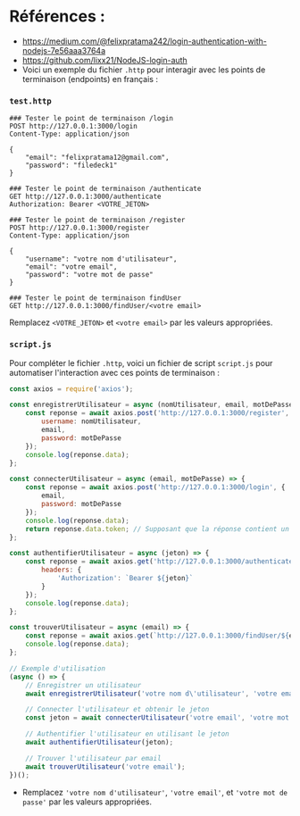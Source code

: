 # Références :
- https://medium.com/@felixpratama242/login-authentication-with-nodejs-7e56aaa3764a
- https://github.com/lixx21/NodeJS-login-auth
- Voici un exemple du fichier `.http` pour interagir avec les points de terminaison (endpoints) en français :

### `test.http`
```http
### Tester le point de terminaison /login
POST http://127.0.0.1:3000/login
Content-Type: application/json

{
    "email": "felixpratama12@gmail.com",
    "password": "filedeck1"
}

### Tester le point de terminaison /authenticate
GET http://127.0.0.1:3000/authenticate
Authorization: Bearer <VOTRE_JETON>

### Tester le point de terminaison /register
POST http://127.0.0.1:3000/register
Content-Type: application/json

{
    "username": "votre nom d'utilisateur",
    "email": "votre email",
    "password": "votre mot de passe"
}

### Tester le point de terminaison findUser
GET http://127.0.0.1:3000/findUser/<votre email>
```

Remplacez `<VOTRE_JETON>` et `<votre email>` par les valeurs appropriées.

### `script.js`
Pour compléter le fichier `.http`, voici un fichier de script `script.js` pour automatiser l'interaction avec ces points de terminaison :

```javascript
const axios = require('axios');

const enregistrerUtilisateur = async (nomUtilisateur, email, motDePasse) => {
    const reponse = await axios.post('http://127.0.0.1:3000/register', {
        username: nomUtilisateur,
        email,
        password: motDePasse
    });
    console.log(reponse.data);
};

const connecterUtilisateur = async (email, motDePasse) => {
    const reponse = await axios.post('http://127.0.0.1:3000/login', {
        email,
        password: motDePasse
    });
    console.log(reponse.data);
    return reponse.data.token; // Supposant que la réponse contient un jeton
};

const authentifierUtilisateur = async (jeton) => {
    const reponse = await axios.get('http://127.0.0.1:3000/authenticate', {
        headers: {
            'Authorization': `Bearer ${jeton}`
        }
    });
    console.log(reponse.data);
};

const trouverUtilisateur = async (email) => {
    const reponse = await axios.get(`http://127.0.0.1:3000/findUser/${email}`);
    console.log(reponse.data);
};

// Exemple d'utilisation
(async () => {
    // Enregistrer un utilisateur
    await enregistrerUtilisateur('votre nom d\'utilisateur', 'votre email', 'votre mot de passe');

    // Connecter l'utilisateur et obtenir le jeton
    const jeton = await connecterUtilisateur('votre email', 'votre mot de passe');

    // Authentifier l'utilisateur en utilisant le jeton
    await authentifierUtilisateur(jeton);

    // Trouver l'utilisateur par email
    await trouverUtilisateur('votre email');
})();
```

- Remplacez `'votre nom d'utilisateur'`, `'votre email'`, et `'votre mot de passe'` par les valeurs appropriées.
